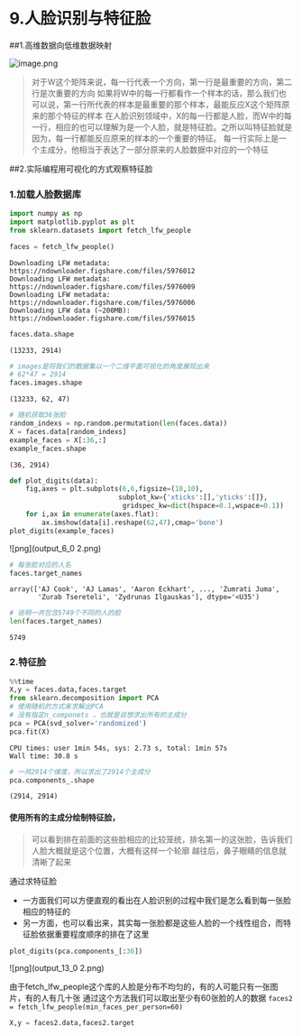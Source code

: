 # 9.人脸识别与特征脸

##1.高维数据向低维数据映射


![image.png](https://upload-images.jianshu.io/upload_images/7220971-d76e8c07aa3581a7.png?imageMogr2/auto-orient/strip%7CimageView2/2/w/1240)

>对于W这个矩阵来说，每一行代表一个方向，第一行是最重要的方向，第二行是次重要的方向
如果将W中的每一行都看作一个样本的话，那么我们也可以说，第一行所代表的样本是最重要的那个样本，最能反应X这个矩阵原来的那个特征的样本
在人脸识别领域中，X的每一行都是人脸，而W中的每一行，相应的也可以理解为是一个人脸，就是特征脸。之所以叫特征脸就是因为，每一行都能反应原来的样本的一个重要的特征。
每一行实际上是一个主成分，他相当于表达了一部分原来的人脸数据中对应的一个特征


##2.实际编程用可视化的方式观察特征脸

### 1.加载人脸数据库


```python
import numpy as np
import matplotlib.pyplot as plt
from sklearn.datasets import fetch_lfw_people
```


```python
faces = fetch_lfw_people()
```

    Downloading LFW metadata: https://ndownloader.figshare.com/files/5976012
    Downloading LFW metadata: https://ndownloader.figshare.com/files/5976009
    Downloading LFW metadata: https://ndownloader.figshare.com/files/5976006
    Downloading LFW data (~200MB): https://ndownloader.figshare.com/files/5976015



```python
faces.data.shape
```




    (13233, 2914)




```python
# images是将我们的数据集以一个二维平面可视化的角度展现出来
# 62*47 = 2914
faces.images.shape
```




    (13233, 62, 47)




```python
# 随机获取36张脸
random_indexs = np.random.permutation(len(faces.data))
X = faces.data[random_indexs]
example_faces = X[:36,:]
example_faces.shape
```




    (36, 2914)




```python
def plot_digits(data):
    fig,axes = plt.subplots(6,6,figsize=(10,10),
                           subplot_kw={'xticks':[],'yticks':[]},
                            gridspec_kw=dict(hspace=0.1,wspace=0.1))
    for i,ax in enumerate(axes.flat):
        ax.imshow(data[i].reshape(62,47),cmap='bone')
plot_digits(example_faces)
```


![png](output_6_0 2.png)



```python
# 每张脸对应的人名
faces.target_names
```




    array(['AJ Cook', 'AJ Lamas', 'Aaron Eckhart', ..., 'Zumrati Juma',
           'Zurab Tsereteli', 'Zydrunas Ilgauskas'], dtype='<U35')




```python
# 说明一共包含5749个不同的人的脸
len(faces.target_names)
```




    5749



### 2.特征脸


```python
%%time
X,y = faces.data,faces.target
from sklearn.decomposition import PCA
# 使用随机的方式来求解出PCA
# 没有指定n_componets ，也就是说想求出所有的主成分
pca = PCA(svd_solver='randomized')
pca.fit(X)
```

    CPU times: user 1min 54s, sys: 2.73 s, total: 1min 57s
    Wall time: 30.8 s



```python
# 一共2914个维度，所以求出了2914个主成分
pca.components_.shape
```




    (2914, 2914)



#### 使用所有的主成分绘制特征脸，
> 可以看到排在前面的这些脸相应的比较笼统，排名第一的这张脸，告诉我们人脸大概就是这个位置，大概有这样一个轮廓
越往后，鼻子眼睛的信息就清晰了起来

通过求特征脸
- 一方面我们可以方便直观的看出在人脸识别的过程中我们是怎么看到每一张脸相应的特征的
- 另一方面，也可以看出来，其实每一张脸都是这些人脸的一个线性组合，而特征脸依据重要程度顺序的排在了这里


```python
plot_digits(pca.components_[:36])
```


![png](output_13_0 2.png)


由于fetch_lfw_people这个库的人脸是分布不均匀的，有的人可能只有一张图片，有的人有几十张
通过这个方法我们可以取出至少有60张脸的人的数据
```faces2 = fetch_lfw_people(min_faces_per_person=60)```




```python
X,y = faces2.data,faces2.target
```





